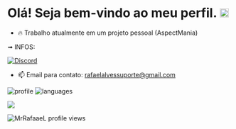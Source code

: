 # Olá! Seja bem-vindo ao meu perfil. <img src="https://raw.githubusercontent.com/kaueMarques/kaueMarques/master/hi.gif" width="20px"> 

- 🔥 Trabalho atualmente em um projeto pessoal (AspectMania)

➟ INFOS:

[![Discord](https://img.shields.io/badge/Discord-7289DA?style=for-the-badge&logo=discord&logoColor=white)](https://discord.com/users/487680979771719690)

- 📫 Email para contato: rafaelalvessuporte@gmail.com

![profile] 
![languages]

[profile]: https://github-readme-stats.vercel.app/api?username=MrRafaaeL&show_icons=true&theme=omni&count_private=true&hide_border=true
[languages]: https://github-readme-stats.vercel.app/api/top-langs/?username=MrRafaaeL&theme=omni&layout=compact&hide_border=true

![](https://hit.yhype.me/github/profile?user_id=62559740)

<p align="left"><img src="https://komarev.com/ghpvc/?username=MrRafaaeL&color=blue" alt="MrRafaaeL profile views" /> </p>
